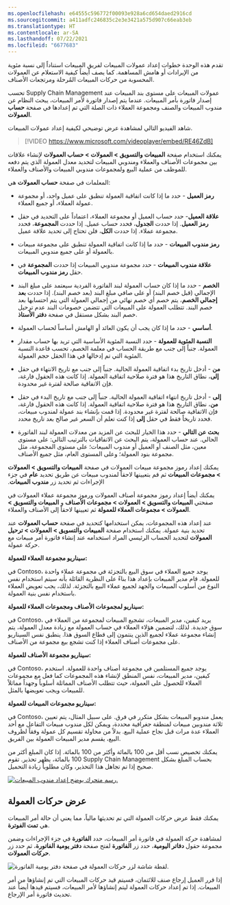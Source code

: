 ```yaml
---
ms.openlocfilehash: e64555c596772f00093e928a6cd654daed2916cd
ms.sourcegitcommit: a411adfc246835c2e3e3421a575d907c66eab3eb
ms.translationtype: HT
ms.contentlocale: ar-SA
ms.lasthandoff: 07/22/2021
ms.locfileid: "6677683"
---
```

تقدم هذه الوحدة خطوات إعداد عمولات المبيعات لفريق المبيعات استناداً إلى نسبة مئوية من الإيرادات أو هامش المساهمة. كما يصف أيضاً كيفية الاستعلام عن العمولات المحسوبة من حركات المبيعات المُرحلة ومرتجعات الأصناف.
 
تحسب Supply Chain Management عمولات المبيعات على مستوى بند المبيعات عند إصدار فاتورة بأمر المبيعات. عندما يتم إصدار فاتورة لأمر المبيعات، يبحث النظام عن مندوب المبيعات والصنف ومجموعة العملاء ذات الصلة التي تم إعدادها في صفحة **حساب العمولات**.

شاهد الفيديو التالي لمشاهدة عرض توضيحي لكيفية إعداد عمولات المبيعات.

 > [!VIDEO https://www.microsoft.com/videoplayer/embed/RE46ZdB]
 
يمكنك استخدام صفحة **المبيعات والتسويق > العمولات > حساب العمولات** لإنشاء علاقات بين مجموعات الأصناف والعملاء ومندوبي المبيعات لتحديد معدل العمولة الذي يتم دفعه للموظف من عملية البيع ولمجموعات مندوبي المبيعات والأصناف والعملاء.

المعلمات في صفحة **حساب العمولات** هي:

-   **رمز العميل** - حدد ما إذا كانت اتفاقية العمولة تنطبق على عميل واحد، أو مجموعة عمولة العملاء، أو جميع العملاء.

-   **علاقة العميل**- حدد حساب العميل أو مجموعة العملاء، اعتماداً على التحديد في حقل **رمز العميل**. إذا حددت **الجدول**، فحدد حساب عميل. إذا حددت **المجموعة**، فحدد مجموعة عملاء. إذا حددت **الكل**، فلن تحتاج إلى تحديد علاقة عميل.

-   **رمز مندوب المبيعات** - حدد ما إذا كانت اتفاقية العمولة تنطبق على مجموعة مبيعات بالعمولة أو على جميع مندوبي المبيعات.

-   **علاقة مندوب المبيعات** - حدد مجموعة مندوبي المبيعات إذا حددت **المجموعة** في حقل **رمز مندوب المبيعات**.

-   **الخصم** - حدد ما إذا كان حساب العمولة لبند الفاتورة الفردية سيعتمد على مبلغ البند الإجمالي (قبل خصم البند) أو على صافي مبلغ البند (بعد خصم البند). إذا حددت **بعد إجمالي الخصم**، يتم خصم أي خصم نهائي من إجمالي العمولة التي يتم احتسابها بعد خصم البند. تتطلب العمولة على المبيعات التي تتضمن خصومات البند عدم ترحيل خصم البند بشكل مستقل في صفحة **دفتر الأستاذ**.

-   **أساسي** - حدد ما إذا كان يجب أن يكون العائد أو الهامش أساساً لحساب العمولة.

-   **النسبة المئوية للعمولة** - حدد النسبة المئوية الأساسية التي تريد بها حساب مقدار العمولة. جنباً إلى جنب مع طريقة الحساب في معلمة الخصم، تحسب قاعدة النسبة المئوية التي تم إدخالها في هذا الحقل حجم العمولة.

-   **من** - أدخل تاريخ بدء اتفاقية العمولة الحالية. جنباً إلى جنب مع تاريخ الانتهاء في حقل **إلى**، نطاق التاريخ هذا هو فترة صلاحية اتفاقية العمولة. إذا كانت هذه الحقول فارغة، فإن الاتفاقية صالحة لفترة غير محدودة.

-   **إلى** - أدخل تاريخ انتهاء اتفاقية العمولة الحالية.
    جنباً إلى جنب مع تاريخ البدء في حقل **من**، نطاق التاريخ هذا هو فترة صلاحية اتفاقية العمولة. إذا كانت هذه الحقول فارغة، فإن الاتفاقية صالحة لفترة غير محدودة. إذا قمت بإنشاء بند عمولة لمندوب مبيعات، فحدد تاريخاً فقط في حقل **إلى** إذا كنت تعلم أن السعر غير صالح بعد تاريخ محدد.

-   **بحث عن التالي** - حدد هذا الخيار للبحث عن المزيد من معدلات العمولة لبند الفاتورة الحالي. عند حساب العمولة، يتم البحث عن الاتفاقيات بالترتيب التالي: على مستوى معين، مثل الصنف أو العميل أو مندوب المبيعات؛ على مستوى المجموعة، مثل مجموعة بنود العمولة؛ وعلى المستوى العام، مثل جميع الأصناف.

يمكنك إعداد رموز مجموعة مبيعات العمولات في صفحة **المبيعات والتسويق > العمولات > مجموعات المبيعات‬‏‫** ثم قم بتعيينها لاحقاً لمندوب مبيعات عن طريق تحديد **عام** في جزء الإجراءات ثم تحديد زر **مندوب المبيعات**.

يمكنك أيضاً إعداد رموز مجموعة أصناف العمولات ورموز مجموعة عملاء العمولات في صفحتي **المبيعات والتسويق > العمولات > مجموعات الأصناف** و **المبيعات والتسويق > العمولات > مجموعات العملاء للعمولة** ثم تعيينها لاحقاً إلى الأصناف والعملاء.

عند إعداد هذه المجموعات، يمكن استخدامها كتحديد في صفحة **حساب العمولات** عند تحديد بنية عمولة.
يمكنك استخدام صفحة **المبيعات والتسويق > العمولات > ترحيل العمولات** لتحديد الحساب الرئيسي المراد استخدامه عند إنشاء فاتورة أمر مبيعات مع حركة عمولة.

**سيناريو مجموعة العملاء للعمولة:**

في Contoso، يوجد جميع العملاء في سوق البيع بالتجزئة في مجموعة عملاء واحدة للعمولة. قام مدير المبيعات بإعداد هذا بناءً على النظرية القائلة بأنه سيتم استخدام نفس النوع من أسلوب المبيعات والجهد لجميع عملاء البيع بالتجزئة. لذلك، يجب تعويض العملاء باستخدام نفس بنية العمولة.

**سيناريو لمجموعات الأصناف ومجموعات العملاء للعمولة:**

في Contoso، يريد كيفين، مدير المبيعات، تشجيع المبيعات لمجموعة من العملاء في سوق جديدة. لذلك، لتضمين هؤلاء العملاء في حساب العمولة مع زيادة معدل العمولة، يتم إنشاء مجموعة عملاء لجميع الذين ينتمون إلى قطاع السوق هذا. ينطبق نفس السيناريو على مجموعات أصناف العملاء إذا كنت تشجع بيع مجموعة من الأصناف.

**سيناريو مجموعة الأصناف للعمولة:**

في Contoso، يوجد جميع المستلمين في مجموعة أصناف واحدة للعمولة. استخدم كيفين، مدير المبيعات، نفس المنطق لإنشاء هذه المجموعات كما فعل مع مجموعات العملاء للحصول على العمولة، حيث تتطلب الأصناف المماثلة أسلوباً وجهداً مماثلاً للمبيعات ويجب تعويضها بالمثل.

**سيناريو مجموعات المبيعات للعمولة:**

في Contoso، يعمل مندوبو المبيعات بشكل متكرر في فرق. على سبيل المثال، يتم تعيين ثلاثة مندوبين مبيعات لمنطقة جغرافية محددة، ويمكن لكل مندوب مبيعات التفاعل مع أحد العملاء عدة مرات قبل نجاح عملية البيع. بدلاً من محاولة تقسيم كل عمولة وفقاً لظروف البيع، يقسم مدير المبيعات العمولة بين الفريق.

يمكنك تخصيص نسب أقل من 100 بالمائة وأكثر من 100 بالمائة. إذا كان المبلغ أكثر من 100 بالمائة، يظهر تحذير.
تقوم Supply Chain Management بحساب المبلغ بشكل صحيح إذا تم تجاهل هذا التحذير، وكان مطلوباً زيادة التحميل.

[![رسم متحرك يوضح إعداد مندوب المبيعات.](../media/sales-rep.gif)](../media/sales-rep.gif#lightbox)

## <a name="view-commission-transactions"></a>عرض حركات العمولة

يمكنك فقط عرض حركات العمولة التي تم تحديثها مالياً، مما يعني أن حالة أمر المبيعات هي **تمت الفوترة**.

لمشاهدة حركة العمولة في فاتورة أمر المبيعات، حدد **الفاتورة** في جزء الإجراءات وضمن مجموعة حقول **دفاتر اليومية**، حدد زر **الفاتورة** لفتح صفحة **دفتر يومية الفاتورة**، ثم حدد زر **حركات العمولات**.

![لقطة شاشة لزر حركات العمولة في صفحة دفتر يومية الفاتورة.](../media/commission-transactions.png)

إذا قرر العميل إرجاع صنف للائتمان، فسيتم قيد حركات المبيعات التي تم إنشاؤها من أمر المبيعات. إذا تم إعداد حركات العمولة ليتم إنشاؤها لأمر المبيعات، فسيتم قيدها أيضاً عند تحديث فاتورة أمر الإرجاع.


